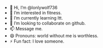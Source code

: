 - 👋 Hi, I’m @lonlywolf736
- 👀 I’m interested in fitness.
- 🌱 I’m currently learning Itt.
- 💞️ I’m looking to collaborate on github.
- 📫 Message me.
- 😄 Pronouns: world without me is worthless.
- ⚡ Fun fact: I love someone.

<!---
lonlywolf736/lonlywolf736 is a ✨ special ✨ repository because its `README.md` (this file) appears on your GitHub profile.
You can click the Preview link to take a look at your changes.
--->
